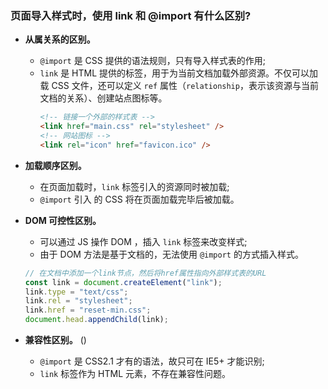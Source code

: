 ### 页面导入样式时，使用 link 和 @import 有什么区别?

- **从属关系的区别。**
  - `@import` 是 CSS 提供的语法规则，只有导入样式表的作用;
  - `link` 是 HTML 提供的标签，用于为当前文档加载外部资源。不仅可以加载 CSS 文件，还可以定义 `ref` 属性（`relationship`，表示该资源与当前文档的关系）、创建站点图标等。
    ```html
    <!-- 链接一个外部的样式表 -->
    <link href="main.css" rel="stylesheet" />
    <!-- 网站图标 -->
    <link rel="icon" href="favicon.ico" />
    ```
- **加载顺序区别。**
  - 在页面加载时，`link` 标签引入的资源同时被加载;
  - `@import` 引入 的 CSS 将在页面加载完毕后被加载。
- **DOM 可控性区别。**

  - 可以通过 JS 操作 DOM ，插入 `link` 标签来改变样式;
  - 由于 DOM 方法是基于文档的，无法使用 `@import` 的方式插入样式。

  ```js
  // 在文档中添加一个link节点，然后将href属性指向外部样式表的URL
  const link = document.createElement("link");
  link.type = "text/css";
  link.rel = "stylesheet";
  link.href = "reset-min.css";
  document.head.appendChild(link);
  ```

- **兼容性区别。** ()
  - `@import` 是 CSS2.1 才有的语法，故只可在 IE5+ 才能识别;
  - `link` 标签作为 HTML 元素，不存在兼容性问题。
